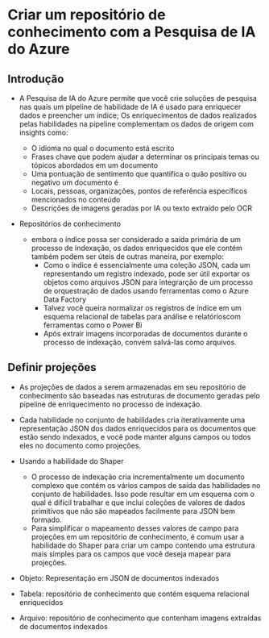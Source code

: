 # Criar um repositório de conhecimento com a Pesquisa de IA do Azure

## Introdução

- A Pesquisa de IA do Azure permite que você crie soluções de pesquisa nas quais um pipeline de habilidade de IA é usado para enriquecer dados e preencher um índice; Os enriquecimentos de dados realizados pelas habilidades na pipeline complementam os dados de origem com insights como:
  - O idioma no qual o documento está escrito
  - Frases chave que podem ajudar a determinar os principais temas ou tópicos abordados em um documento
  - Uma pontuação de sentimento que quantifica o quão positivo ou negativo um documento é
  - Locais, pessoas, organizações, pontos de referência específicos mencionados no conteúdo
  - Descrições de imagens geradas por IA ou texto extraído pelo OCR

- Repositórios de conhecimento
  - embora o índice possa ser considerado a saída primária de um processo de indexação, os dados enriquecidos que ele contém também podem ser úteis de outras maneira, por exemplo:
    - Como o índice é essencialmente uma coleção JSON, cada um representando um registro indexado, pode ser útil exportar os objetos como arquivos JSON para integrarção de um processo de orquestração de dados usando ferramentas como o Azure Data Factory
    - Talvez você queira normalizar os registros de índice em um esquema relacional de tabelas para análise e relatórioscom ferramentas como o Power Bi
    - Após extrair imagens incorporadas de documentos durante o processo de indexação, convém salvá-las como arquivos.

## Definir projeções

- As projeções de dados a serem armazenadas em seu repositório de conhecimento são baseadas nas estruturas de documento geradas pelo pipeline de enriquecimento no processo de indexação.
- Cada habilidade no conjunto de habilidades cria iterativamente uma representação JSON dos dados enriquecidos para os documentos que estão sendo indexados, e você pode manter alguns campos ou todos eles no documento como projeções.

- Usando a habilidade do Shaper
  - O processo de indexação cria incrementalmente um documento complexo que contém os vários campos de saída das habilidades no conjunto de habilidades. Isso pode resultar em um esquema com o qual é difícil trabalhar e que inclui coleções de valores de dados primitivos que não são mapeados facilmente para JSON bem formado.
  - Para simplificar o mapeamento desses valores de campo para projeções em um repositório de conhecimento, é comum usar a habilidade do Shaper para criar um campo contendo uma estrutura mais simples para os campos que você deseja mapear para projeções.

- Objeto: Representação em JSON de documentos indexados
- Tabela: repositório de conhecimento que contém esquema relacional enriquecidos
- Arquivo: repositório de conhecimento que contenham imagens extraídas de documentos indexados